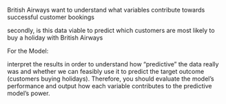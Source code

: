 British Airways want to understand what variables contribute towards successful customer bookings 

secondly, is this data viable to predict which customers are most likely to buy a holiday with British Airways

For the Model:

 interpret the results in order to understand how “predictive” the data really was and whether we can feasibly use it to predict the target outcome (customers buying holidays). Therefore, you should evaluate the model’s performance and output how each variable contributes to the predictive model’s power.
    